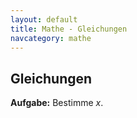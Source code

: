 ```yaml
---
layout: default
title: Mathe - Gleichungen
navcategory: mathe
---
```


## Gleichungen

**Aufgabe:** Bestimme *x*.

<script type="text/javascript">

    var already = new Array();

    for (var i = 0; i < 100; i++) {
        const type = Math.floor(Math.random() * 7);
        let key = "";
        let a, b, c, d, x;
        switch (type) {
            case 0:
                do {
                    a = Math.floor(Math.random() * 10) + 1;
                    x = Math.floor(Math.random() * 20) + 1;
                    b = Math.floor(Math.random() * 40) - 20;
                    key = a + "*" + x + "+" + b;
                } while (already.indexOf(key) != -1 && b != 0);

                document.write("<div class=\"t\">" + a + " · <i>x</i> " + ((b > 0)?"+ ":"- ") + Math.abs(b) + " = " + (a*x + b) + " </div>");                
            break;
            case 1:
                do {
                    a = Math.floor(Math.random() * 10) + 1;
                    x = Math.floor(Math.random() * 40) - 20;
                    key = a + "+" + x;
                } while (already.indexOf(key) != -1 && x != 0);

                document.write("<div class=\"t\">" + a + " + <i>x</i> = " + (a+x) + " </div>");                
            break;
            case 2:
                do {
                    a = Math.floor(Math.random() * 10) + 1;
                    x = Math.floor(Math.random() * 40) - 20;
                    key = a + "*" + x;
                } while (already.indexOf(key) != -1);

                document.write("<div class=\"t\">" + a + " · <i>x</i> = " + (a*x) + " </div>"); 
            break;
            case 3:
                do {
                    a = Math.floor(Math.random() * 10) + 1;
                    x = Math.floor(Math.random() * 20) + 1;
                    b = Math.floor(Math.random() * 40) - 20;
                    c = Math.floor(Math.random() * 10) + 1;
                    key = a + "*" + x + "+" + b + "+" + c + "x";
                } while (already.indexOf(key) != -1);

                document.write("<div class=\"t\">" + a + "<i>x</i> " + ((b > 0)?"+ ":"- ") + Math.abs(b) + ((c > 0)?" + ":" - ") + Math.abs(c) + "<i>x</i> = " + (a*x + b + c*x) + " </div>");
            break;               
            case 4:
                do {
                    a = Math.floor(Math.random() * 10) + 1;
                    x = Math.floor(Math.random() * 20) + 1;
                    b = Math.floor(Math.random() * 40) - 20;
                    c = Math.floor(Math.random() * 10) + 1;
                    key = c + "+" + a + "*" + x + "+" + b;
                } while (already.indexOf(key) != -1);

                document.write("<div class=\"t\">" + c + ((a > 0)?" + ":" - ") + Math.abs(a) + "<i>x</i> " + ((b > 0)?"+ ":"- ") + Math.abs(b) + " = " + (c + a*x + b) + " </div>");
            break;                  
            case 5:
                do {
                    a = Math.floor(Math.random() * 20) + 1;
                    x = Math.floor(Math.random() * 20) + 1;
                    b = Math.floor(Math.random() * 40) - 20;
                    c = a*x - b*x;
                    key =  a + "*" + x + "=" + b + "*x";
                } while (already.indexOf(key) != -1 && b != 0);

                document.write("<div class=\"t\">" + a + "<i>x</i> = " + b + "<i>x</i> " + ((c > 0)?" + ":" - ") + Math.abs(c) + " </div>");
            break;                    
            case 6:
                do {
                    a = Math.floor(Math.random() * 20) + 1;
                    x = Math.floor(Math.random() * 20) + 1;
                    b = Math.floor(Math.random() * 40) - 20;
                    c = Math.floor(Math.random() * 40) - 20;
                    d = a*x + b - c*x;
                    key =  a + "*" + x + "=" + b + "*x";
                } while (already.indexOf(key) != -1 && b != 0 && c != 0);

                document.write("<div class=\"t\">" + a + "<i>x</i> " + ((b > 0)?" + ":" - ") + Math.abs(b) + " = " + c + "<i>x</i> " + ((d > 0)?" + ":" - ") + Math.abs(d) + " </div>");
            break;               

        }
        already.push(key);
    }

</script>


